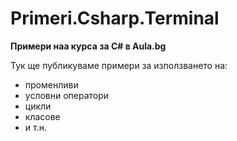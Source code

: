 ﻿# Primeri.Csharp.Terminal
**Примери наа курса за C# в Aula.bg**

Тук ще публикуваме примери за използването на:
* променливи 
* условни оператори
* цикли
* класове
* и т.н.

